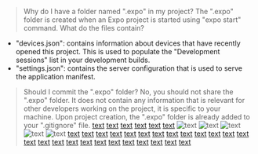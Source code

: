 > Why do I have a folder named ".expo" in my project?
The ".expo" folder is created when an Expo project is started using "expo start" command.
> What do the files contain?
- "devices.json": contains information about devices that have recently opened this project. This is used to populate the "Development sessions" list in your development builds.
- "settings.json": contains the server configuration that is used to serve the application manifest.
> Should I commit the ".expo" folder?
No, you should not share the ".expo" folder. It does not contain any information that is relevant for other developers working on the project, it is specific to your machine.
Upon project creation, the ".expo" folder is already added to your ".gitignore" file.
[text](.) [text](devices.json) [text](README.md) [text](../.vscode) [text](../.vscode/.react) [text](../assets) ![text](../assets/adaptive-icon.png) ![text](../assets/ChefSpark.png) ![text](../assets/favicon.png) ![text](../assets/icon.png) ![text](../assets/splash.png) [text](../command) [text](../node_modules) [text](../screens) [text](../screens/DashboardChristoffelScreen.tsx) [text](../screens/DishContext.tsx) [text](../screens/DishDetailsScreen.tsx) [text](../screens/FilteredMenuScreen.tsx) [text](../screens/HomeScreen.tsx) [text](../screens/LoginScreen.tsx) [text](../screens/MenuItemsScreen.tsx) [text](../screens/OderSummaryScreen.tsx) [text](../screens/SignUpScreen.tsx) [text](../src) [text](../src/components.ts) [text](../src/MyComponent.js) [text](../Styles.js) [text](../Styles.js/globalStyles.ts) [text](../.gitignore) [text](../app.json) [text](../App.tsx) [text](../babel.config.js) [text](../package-lock.json) [text](../package.json) [text](../README.md) [text](../tsconfig.json)